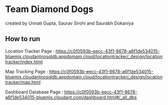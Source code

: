 # Team Diamond Dogs

created by Unnati Gupta, Saurav Sirohi and Saurabh Dokaniya

## How to run

Location Tracker Page : https://c0f0593b-eecc-43f1-8678-a6f1de534015-bluemix.cloudantnosqldb.appdomain.cloud/locationtracker/_design/locationtracker/index.html


Map Tracking Page : https://c0f0593b-eecc-43f1-8678-a6f1de534015-bluemix.cloudantnosqldb.appdomain.cloud/locationtracker/_design/locationtracker/map.html


Dashboard Database Page : https://c0f0593b-eecc-43f1-8678-a6f1de534015-bluemix.cloudant.com/dashboard.html#/_all_dbs 
